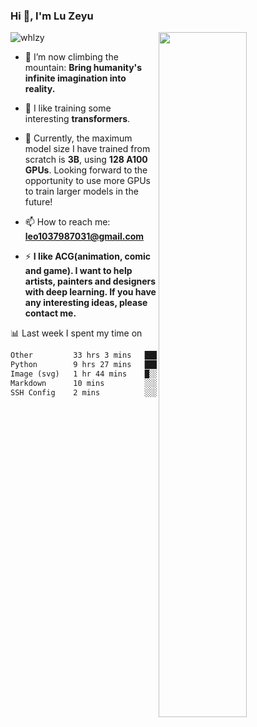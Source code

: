 ### Hi 👋, I'm Lu Zeyu

<img src="https://komarev.com/ghpvc/?username=whlzy&label=Profile%20views&color=0e75b6&style=flat" alt="whlzy" />
<img align="right" width="53%" src="https://github-readme-stats.vercel.app/api?username=whlzy&show_icons=true">

- 🔭 I’m now climbing the mountain: **Bring humanity's infinite imagination into reality.**

- 🌄 I like training some interesting **transformers**.

- 🌠 Currently, the maximum model size I have trained from scratch is **3B**, using **128 A100 GPUs**. Looking forward to the opportunity to use more GPUs to train larger models in the future!

- 📫 How to reach me: **leo1037987031@gmail.com**

- ⚡ **I like ACG(animation, comic and game). I want to help artists, painters and designers with deep learning. If you have any interesting ideas, please contact me.**

📊 Last week I spent my time on

<!--START_SECTION:waka-->

```txt
Other         33 hrs 3 mins   ██████████████████▓░░░░░░   74.27 %
Python        9 hrs 27 mins   █████▒░░░░░░░░░░░░░░░░░░░   21.24 %
Image (svg)   1 hr 44 mins    █░░░░░░░░░░░░░░░░░░░░░░░░   03.91 %
Markdown      10 mins         ░░░░░░░░░░░░░░░░░░░░░░░░░   00.38 %
SSH Config    2 mins          ░░░░░░░░░░░░░░░░░░░░░░░░░   00.11 %
```

<!--END_SECTION:waka-->

